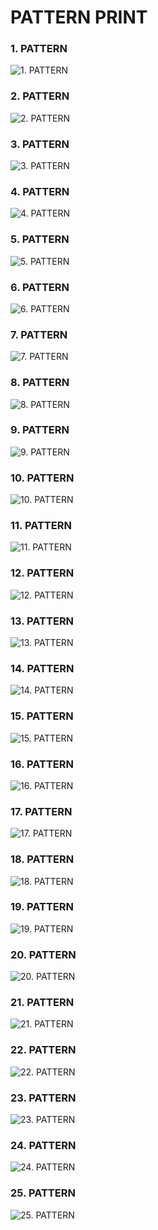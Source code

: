 # PATTERN PRINT

<div style="display:flex flex-direction:column">
 <span>
 <h3>1. PATTERN</h3>
    <img src="https://i.ibb.co/F0j6RhV/1.png" alt="1. PATTERN" style="width:50px  height:50px">
 </span>
  <span>
 <h3>2. PATTERN</h3>
    <img src="https://i.ibb.co/phbGPMh/2.png" alt="2. PATTERN" style="width:50px  height:50px">
 </span>
  <span>
 <h3>3. PATTERN</h3>
    <img src="https://i.ibb.co/G5JvJXq/3.png" alt="3. PATTERN" style="width:50px  height:50px">
 </span>
  <span>
 <h3>4. PATTERN</h3>
    <img src="https://i.ibb.co/fxBm10G/4.png" alt="4. PATTERN" style="width:50px  height:50px">
 </span>
  <span>
 <h3>5. PATTERN</h3>
    <img src="https://i.ibb.co/VvCLCM8/5.png" alt="5. PATTERN" style="width:50px  height:50px">
 </span>
  <span>
 <h3>6. PATTERN</h3>
    <img src="https://i.ibb.co/5GQJspt/6.png" alt="6. PATTERN" style="width:50px  height:50px">
 </span>
  <span>
 <h3>7. PATTERN</h3>
    <img src="https://i.ibb.co/znZ0wMq/7.png" alt="7. PATTERN" style="width:50px  height:50px">
 </span>
  <span>
 <h3>8. PATTERN</h3>
    <img src="https://i.ibb.co/5TbV5ty/8.png" alt="8. PATTERN" style="width:50px  height:50px">
 </span>
  <span>
 <h3>9. PATTERN</h3>
    <img src="https://i.ibb.co/gZSN58b/9.png" alt="9. PATTERN" style="width:50px  height:50px">
 </span>
  <span>
 <h3>10. PATTERN</h3>
    <img src="https://i.ibb.co/xfbjSpm/10.png" alt="10. PATTERN" style="width:50px  height:50px">
 </span>
  <span>
 <h3>11. PATTERN</h3>
    <img src="https://i.ibb.co/yXFTXTx/11.png" alt="11. PATTERN" style="width:50px  height:50px">
 </span>
  <span>
 <h3>12. PATTERN</h3>
    <img src="https://i.ibb.co/Mh4vDRT/12.png" alt="12. PATTERN" style="width:50px  height:50px">
 </span>
  <span>
 <h3>13. PATTERN</h3>
    <img src="https://i.ibb.co/tct8k5g/13.png" alt="13. PATTERN" style="width:50px  height:50px">
 </span>
  <span>
 <h3>14. PATTERN</h3>
    <img src="https://i.ibb.co/gM7swRg/14.png" alt="14. PATTERN" style="width:50px  height:50px">
 </span>
  <span>
 <h3>15. PATTERN</h3>
    <img src="https://i.ibb.co/51kHNT8/15.png" alt="15. PATTERN" style="width:50px  height:50px">
 </span>
  <span>
 <h3>16. PATTERN</h3>
    <img src="https://i.ibb.co/QcKy2x4/16.png" alt="16. PATTERN" style="width:50px  height:50px">
 </span>
  <span>
 <h3>17. PATTERN</h3>
    <img src="https://i.ibb.co/b7MvQXL/17.png" alt="17. PATTERN" style="width:50px  height:50px">
 </span>
  <span>
 <h3>18. PATTERN</h3>
    <img src="https://i.ibb.co/cQZVHsk/18.png" alt="18. PATTERN" style="width:50px  height:50px">
 </span>
  <span>
 <h3>19. PATTERN</h3>
    <img src="https://i.ibb.co/Xk1k3tf/19.png" alt="19. PATTERN" style="width:50px  height:50px">
 </span>
  <span>
 <h3>20. PATTERN</h3>
    <img src="https://i.ibb.co/C8H5gQF/20.png" alt="20. PATTERN" style="width:50px  height:50px">
 </span>
  <span>
 <h3>21. PATTERN</h3>
    <img src="https://i.ibb.co/4TknPk1/21.png" alt="21. PATTERN" style="width:50px  height:50px">
 </span>
  <span>
 <h3>22. PATTERN</h3>
    <img src="https://i.ibb.co/h7HdLX1/22.pn2" alt="22. PATTERN" style="width:50px  height:50px">
 </span>
  <span>
 <h3>23. PATTERN</h3>
    <img src="https://i.ibb.co/SfyCcgg/23.png" alt="23. PATTERN" style="width:50px  height:50px">
 </span>
  <span>
 <h3>24. PATTERN</h3>
    <img src="https://i.ibb.co/QrVsnXv/24.png" alt="24. PATTERN" style="width:50px  height:50px">
 </span>
  <span>
 <h3>25. PATTERN</h3>
    <img src="https://i.ibb.co/QCssjwt/25.png" alt="25. PATTERN" style="width:50px  height:50px">
 </span>
  </div>
